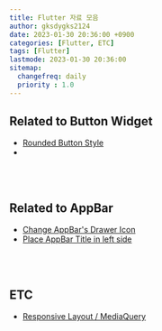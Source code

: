 ```yaml
---
title: Flutter 자료 모음
author: gksdygks2124
date: 2023-01-30 20:36:00 +0900
categories: [Flutter, ETC]
tags: [Flutter]
lastmode: 2023-01-30 20:36:00
sitemap:
  changefreq: daily
  priority : 1.0
---
```


## <b>Related to Button Widget</b>
- [Rounded Button Style](https://stackoverflow.com/questions/49991444/create-a-rounded-button-button-with-border-radius-in-flutter)
-

<br>
<br>

## <b>Related to AppBar</b>
- [Change AppBar's Drawer Icon](https://stackoverflow.com/questions/59554348/how-can-i-change-drawer-icon-in-flutter)  
- [Place AppBar Title in left side](https://stackoverflow.com/questions/58913303/how-to-place-appbar-title-in-left-side-in-flutter)

<br>
<br>

## <b>ETC</b>
- [Responsive Layout / MediaQuery](https://stackoverflow.com/questions/49704497/how-to-make-flutter-app-responsive-according-to-different-screen-size?rq=1)